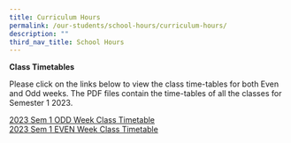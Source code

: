 ```yaml
---
title: Curriculum Hours
permalink: /our-students/school-hours/curriculum-hours/
description: ""
third_nav_title: School Hours
---
```

**Class Timetables** 

Please click on the links below to view the class time-tables for both Even and Odd weeks. The PDF files contain the time-tables of all the classes for Semester 1 2023.  

[2023 Sem 1 ODD Week Class Timetable](/files/2023%20Sem%201%20ODD%20Class%20(1).pdf)<br>
[2023 Sem 1 EVEN Week Class Timetable](/files/2023%20Sem%201%20EVEN%20Class.pdf)


	